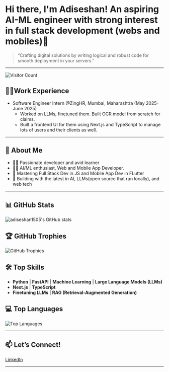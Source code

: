 # Hi there, I'm Adiseshan! An aspiring AI-ML engineer with strong interest in full stack development (webs and mobiles)👋
> “Crafting digital solutions by writing logical and robust code for smooth deployment in your servers.”
---
![Visitor Count](https://visitor-badge.laobi.icu/badge?page_id=adiseshan1505)


## 👨‍💻Work Experience
- Software Engineer Intern @ZingHR, Mumbai, Maharashtra (May 2025-June 2025)
  * Worked on LLMs, finetuned them. Built OCR model from scratch for claims.
  * Built a frontend UI for them using Next.js and TypeScript to manage lots of users and their clients as well.
---

## 🚀 About Me

- 🧑‍💻 Passionate developer and avid learner
- 🧑‍💻 AI/ML enthusiast, Web and Mobile App Developer.
- 🚀 Mastering Full Stack Dev in JS and Mobile App Dev in FLutter
- 🤖 Building with the latest in AI, LLMs(open source that run locally), and web tech

---

## 📊 GitHub Stats

<p align="left">
  <img src="https://github-readme-stats.vercel.app/api?username=adiseshan1505&show_icons=true&theme=radical" alt="adiseshan1505's GitHub stats" />
</p>

## 🏆 GitHub Trophies

<p align="left">
  <img src="https://github-profile-trophy.vercel.app/?username=adiseshan1505&theme=radical&no-bg=true&no-frame=true" alt="GitHub Trophies" />
</p>

## 🛠️ Top Skills

- **Python** | **FastAPI** | **Machine Learning** | **Large Language Models (LLMs)**
- **Next.js** | **TypeScript**
- **Finetuning LLMs** | **RAG (Retrieval-Augmented Generation)**

## 💻 Top Languages

<p align="left">
  <img src="https://github-readme-stats.vercel.app/api/top-langs/?username=adiseshan1505&layout=compact&theme=radical&langs_count=8&hide=css,scss" alt="Top Languages" />
</p>

---

## 📫 Let’s Connect!

<a href="https://www.linkedin.com/in/adiseshanramanan/">LinkedIn</a>

---
